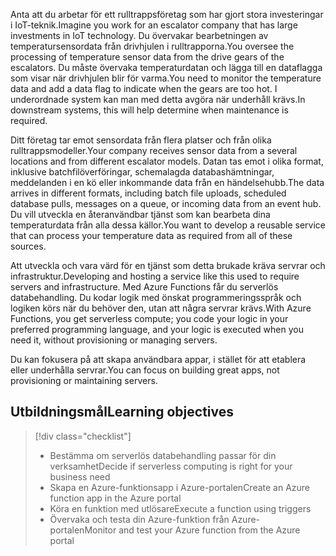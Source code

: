 <span data-ttu-id="8fa6e-101">Anta att du arbetar för ett rulltrappsföretag som har gjort stora investeringar i IoT-teknik.</span><span class="sxs-lookup"><span data-stu-id="8fa6e-101">Imagine you work for an escalator company that has large investments in IoT technology.</span></span> <span data-ttu-id="8fa6e-102">Du övervakar bearbetningen av temperatursensordata från drivhjulen i rulltrapporna.</span><span class="sxs-lookup"><span data-stu-id="8fa6e-102">You oversee the processing of temperature sensor data from the drive gears of the escalators.</span></span> <span data-ttu-id="8fa6e-103">Du måste övervaka temperaturdatan och lägga till en dataflagga som visar när drivhjulen blir för varma.</span><span class="sxs-lookup"><span data-stu-id="8fa6e-103">You need to monitor the temperature data and add a data flag to indicate when the gears are too hot.</span></span> <span data-ttu-id="8fa6e-104">I underordnade system kan man med detta avgöra när underhåll krävs.</span><span class="sxs-lookup"><span data-stu-id="8fa6e-104">In downstream systems, this will help determine when maintenance is required.</span></span>

<span data-ttu-id="8fa6e-105">Ditt företag tar emot sensordata från flera platser och från olika rulltrappsmodeller.</span><span class="sxs-lookup"><span data-stu-id="8fa6e-105">Your company receives sensor data from a several locations and from different escalator models.</span></span> <span data-ttu-id="8fa6e-106">Datan tas emot i olika format, inklusive batchfilöverföringar, schemalagda databashämtningar, meddelanden i en kö eller inkommande data från en händelsehubb.</span><span class="sxs-lookup"><span data-stu-id="8fa6e-106">The data arrives in different formats, including batch file uploads, scheduled database pulls, messages on a queue, or incoming data from an event hub.</span></span> <span data-ttu-id="8fa6e-107">Du vill utveckla en återanvändbar tjänst som kan bearbeta dina temperaturdata från alla dessa källor.</span><span class="sxs-lookup"><span data-stu-id="8fa6e-107">You want to develop a reusable service that can process your temperature data as required from all of these sources.</span></span>

<span data-ttu-id="8fa6e-108">Att utveckla och vara värd för en tjänst som detta brukade kräva servrar och infrastruktur.</span><span class="sxs-lookup"><span data-stu-id="8fa6e-108">Developing and hosting a service like this used to require servers and infrastructure.</span></span> <span data-ttu-id="8fa6e-109">Med Azure Functions får du serverlös databehandling. Du kodar logik med önskat programmeringsspråk och logiken körs när du behöver den, utan att några servrar krävs.</span><span class="sxs-lookup"><span data-stu-id="8fa6e-109">With Azure Functions, you get serverless compute; you code your logic in your preferred programming language, and  your logic is executed when you need it, without provisioning or managing servers.</span></span>

<span data-ttu-id="8fa6e-110">Du kan fokusera på att skapa användbara appar, i stället för att etablera eller underhålla servrar.</span><span class="sxs-lookup"><span data-stu-id="8fa6e-110">You can focus on building great apps, not provisioning or maintaining servers.</span></span>

## <a name="learning-objectives"></a><span data-ttu-id="8fa6e-111">Utbildningsmål</span><span class="sxs-lookup"><span data-stu-id="8fa6e-111">Learning objectives</span></span>
> [!div class="checklist"]
> * <span data-ttu-id="8fa6e-112">Bestämma om serverlös databehandling passar för din verksamhet</span><span class="sxs-lookup"><span data-stu-id="8fa6e-112">Decide if serverless computing is right for your business need</span></span>
> * <span data-ttu-id="8fa6e-113">Skapa en Azure-funktionsapp i Azure-portalen</span><span class="sxs-lookup"><span data-stu-id="8fa6e-113">Create an Azure function app in the Azure portal</span></span>
> * <span data-ttu-id="8fa6e-114">Köra en funktion med utlösare</span><span class="sxs-lookup"><span data-stu-id="8fa6e-114">Execute a function using triggers</span></span>
> * <span data-ttu-id="8fa6e-115">Övervaka och testa din Azure-funktion från Azure-portalen</span><span class="sxs-lookup"><span data-stu-id="8fa6e-115">Monitor and test your Azure function from the Azure portal</span></span> 
